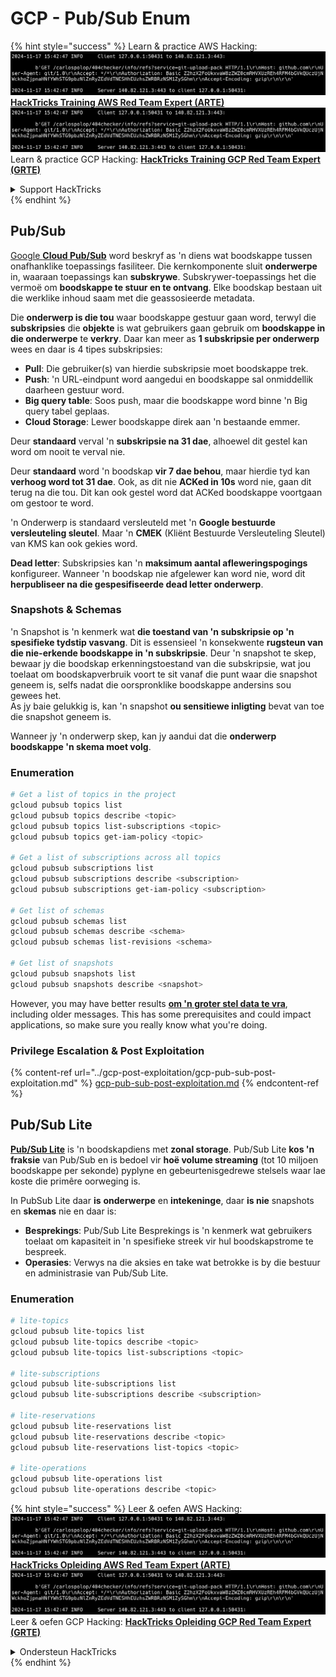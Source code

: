 # GCP - Pub/Sub Enum

{% hint style="success" %}
Learn & practice AWS Hacking:<img src="../../../.gitbook/assets/image (1).png" alt="" data-size="line">[**HackTricks Training AWS Red Team Expert (ARTE)**](https://training.hacktricks.xyz/courses/arte)<img src="../../../.gitbook/assets/image (1).png" alt="" data-size="line">\
Learn & practice GCP Hacking: <img src="../../../.gitbook/assets/image (2).png" alt="" data-size="line">[**HackTricks Training GCP Red Team Expert (GRTE)**<img src="../../../.gitbook/assets/image (2).png" alt="" data-size="line">](https://training.hacktricks.xyz/courses/grte)

<details>

<summary>Support HackTricks</summary>

* Check the [**subscription plans**](https://github.com/sponsors/carlospolop)!
* **Join the** 💬 [**Discord group**](https://discord.gg/hRep4RUj7f) or the [**telegram group**](https://t.me/peass) or **follow** us on **Twitter** 🐦 [**@hacktricks\_live**](https://twitter.com/hacktricks\_live)**.**
* **Share hacking tricks by submitting PRs to the** [**HackTricks**](https://github.com/carlospolop/hacktricks) and [**HackTricks Cloud**](https://github.com/carlospolop/hacktricks-cloud) github repos.

</details>
{% endhint %}

## Pub/Sub <a href="#reviewing-cloud-pubsub" id="reviewing-cloud-pubsub"></a>

[Google **Cloud Pub/Sub**](https://cloud.google.com/pubsub/) word beskryf as 'n diens wat boodskappe tussen onafhanklike toepassings fasiliteer. Die kernkomponente sluit **onderwerpe** in, waaraan toepassings kan **subskrywe**. Subskrywer-toepassings het die vermoë om **boodskappe te stuur en te ontvang**. Elke boodskap bestaan uit die werklike inhoud saam met die geassosieerde metadata.

Die **onderwerp is die tou** waar boodskappe gestuur gaan word, terwyl die **subskripsies** die **objekte** is wat gebruikers gaan gebruik om **boodskappe in die onderwerpe** te **verkry**. Daar kan meer as **1 subskripsie per onderwerp** wees en daar is 4 tipes subskripsies:

* **Pull**: Die gebruiker(s) van hierdie subskripsie moet boodskappe trek.
* **Push**: 'n URL-eindpunt word aangedui en boodskappe sal onmiddellik daarheen gestuur word.
* **Big query table**: Soos push, maar die boodskappe word binne 'n Big query tabel geplaas.
* **Cloud Storage**: Lewer boodskappe direk aan 'n bestaande emmer.

Deur **standaard** verval 'n **subskripsie na 31 dae**, alhoewel dit gestel kan word om nooit te verval nie.

Deur **standaard** word 'n boodskap **vir 7 dae behou**, maar hierdie tyd kan **verhoog word tot 31 dae**. Ook, as dit nie **ACKed in 10s** word nie, gaan dit terug na die tou. Dit kan ook gestel word dat ACKed boodskappe voortgaan om gestoor te word.

'n Onderwerp is standaard versleuteld met 'n **Google bestuurde versleuteling sleutel**. Maar 'n **CMEK** (Kliënt Bestuurde Versleuteling Sleutel) van KMS kan ook gekies word.

**Dead letter**: Subskripsies kan 'n **maksimum aantal afleweringspogings** konfigureer. Wanneer 'n boodskap nie afgelewer kan word nie, word dit **herpubliseer na die gespesifiseerde dead letter onderwerp**.

### Snapshots & Schemas

'n Snapshot is 'n kenmerk wat **die toestand van 'n subskripsie op 'n spesifieke tydstip vasvang**. Dit is essensieel 'n konsekwente **rugsteun van die nie-erkende boodskappe in 'n subskripsie**. Deur 'n snapshot te skep, bewaar jy die boodskap erkenningstoestand van die subskripsie, wat jou toelaat om boodskapverbruik voort te sit vanaf die punt waar die snapshot geneem is, selfs nadat die oorspronklike boodskappe andersins sou gewees het.\
As jy baie gelukkig is, kan 'n snapshot **ou sensitiewe inligting** bevat van toe die snapshot geneem is.

Wanneer jy 'n onderwerp skep, kan jy aandui dat die **onderwerp boodskappe 'n skema moet volg**.

### Enumeration
```bash
# Get a list of topics in the project
gcloud pubsub topics list
gcloud pubsub topics describe <topic>
gcloud pubsub topics list-subscriptions <topic>
gcloud pubsub topics get-iam-policy <topic>

# Get a list of subscriptions across all topics
gcloud pubsub subscriptions list
gcloud pubsub subscriptions describe <subscription>
gcloud pubsub subscriptions get-iam-policy <subscription>

# Get list of schemas
gcloud pubsub schemas list
gcloud pubsub schemas describe <schema>
gcloud pubsub schemas list-revisions <schema>

# Get list of snapshots
gcloud pubsub snapshots list
gcloud pubsub snapshots describe <snapshot>
```
However, you may have better results [**om 'n groter stel data te vra**](https://cloud.google.com/pubsub/docs/replay-overview), including older messages. This has some prerequisites and could impact applications, so make sure you really know what you're doing.

### Privilege Escalation & Post Exploitation

{% content-ref url="../gcp-post-exploitation/gcp-pub-sub-post-exploitation.md" %}
[gcp-pub-sub-post-exploitation.md](../gcp-post-exploitation/gcp-pub-sub-post-exploitation.md)
{% endcontent-ref %}

## Pub/Sub Lite

[**Pub/Sub Lite**](https://cloud.google.com/pubsub/docs/choosing-pubsub-or-lite) is 'n boodskapdiens met **zonal storage**. Pub/Sub Lite **kos 'n fraksie** van Pub/Sub en is bedoel vir **hoë volume streaming** (tot 10 miljoen boodskappe per sekonde) pyplyne en gebeurtenisgedrewe stelsels waar lae koste die primêre oorweging is.

In PubSub Lite daar **is** **onderwerpe** en **intekeninge**, daar **is nie** snapshots en **skemas** nie en daar is:

* **Besprekings**: Pub/Sub Lite Besprekings is 'n kenmerk wat gebruikers toelaat om kapasiteit in 'n spesifieke streek vir hul boodskapstrome te bespreek.
* **Operasies**: Verwys na die aksies en take wat betrokke is by die bestuur en administrasie van Pub/Sub Lite.

### Enumeration
```bash
# lite-topics
gcloud pubsub lite-topics list
gcloud pubsub lite-topics describe <topic>
gcloud pubsub lite-topics list-subscriptions <topic>

# lite-subscriptions
gcloud pubsub lite-subscriptions list
gcloud pubsub lite-subscriptions describe <subscription>

# lite-reservations
gcloud pubsub lite-reservations list
gcloud pubsub lite-reservations describe <topic>
gcloud pubsub lite-reservations list-topics <topic>

# lite-operations
gcloud pubsub lite-operations list
gcloud pubsub lite-operations describe <topic>
```
{% hint style="success" %}
Leer & oefen AWS Hacking:<img src="../../../.gitbook/assets/image (1).png" alt="" data-size="line">[**HackTricks Opleiding AWS Red Team Expert (ARTE)**](https://training.hacktricks.xyz/courses/arte)<img src="../../../.gitbook/assets/image (1).png" alt="" data-size="line">\
Leer & oefen GCP Hacking: <img src="../../../.gitbook/assets/image (2).png" alt="" data-size="line">[**HackTricks Opleiding GCP Red Team Expert (GRTE)**<img src="../../../.gitbook/assets/image (2).png" alt="" data-size="line">](https://training.hacktricks.xyz/courses/grte)

<details>

<summary>Ondersteun HackTricks</summary>

* Kyk na die [**subskripsie planne**](https://github.com/sponsors/carlospolop)!
* **Sluit aan by die** 💬 [**Discord groep**](https://discord.gg/hRep4RUj7f) of die [**telegram groep**](https://t.me/peass) of **volg** ons op **Twitter** 🐦 [**@hacktricks\_live**](https://twitter.com/hacktricks\_live)**.**
* **Deel hacking truuks deur PRs in te dien na die** [**HackTricks**](https://github.com/carlospolop/hacktricks) en [**HackTricks Cloud**](https://github.com/carlospolop/hacktricks-cloud) github repos.

</details>
{% endhint %}
